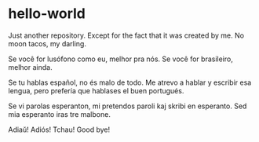 # hello-world
Just another repository. Except for the fact that it was created by me. No moon tacos, my darling.

Se você for lusófono como eu, melhor pra nós. Se você for brasileiro, melhor ainda.

Se tu hablas español, no és malo de todo. Me atrevo a hablar y escribir esa lengua, pero prefería que hablases el buen portugués.

Se vi parolas esperanton, mi pretendos paroli kaj skribi en esperanto. Sed mia esperanto iras tre malbone.

Adiaŭ!
Adiós!
Tchau!
Good bye!
